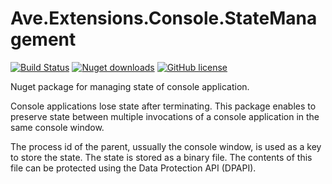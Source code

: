 # Ave.Extensions.Console.StateManagement

[![Build Status](https://versteeg-its.visualstudio.com/Ave/_apis/build/status/CI%20-%20Ave.Extensions.Console.CommandLine?branchName=master)](https://versteeg-its.visualstudio.com/Ave/_build/latest?definitionId=130&branchName=master)
[![Nuget downloads](https://img.shields.io/nuget/v/Ave.Extensions.Console.CommandLine)](https://www.nuget.org/packages/Ave.Extensions.Console.CommandLine/)
[![GitHub license](https://img.shields.io/github/license/mashape/apistatus.svg)](https://github.com/aadversteeg/ave.extensions.console.commandline/blob/master/LICENSE)

Nuget package for managing state of console application.

Console applications lose state after terminating. This package enables to preserve state between multiple invocations of a console application in the same console window.

The process id of the parent, ussually the console window, is used as a key to store the state. The state is stored as a binary file. The contents of this file can be protected using the Data Protection API (DPAPI).
